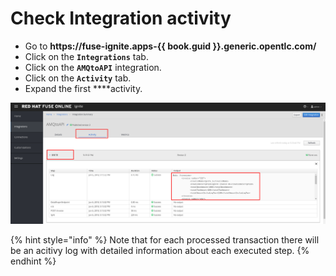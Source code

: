 # Check Integration activity

* Go to **https://fuse-ignite.apps-{{ book.guid }}.generic.opentlc.com/**
* Click on the **`Integrations`** tab.
* Click on the **`AMQtoAPI`** integration.
* Click on the **`Activity`** tab.
* Expand the first ****activity.

![](../../.gitbook/assets/image%20%28138%29.png)

{% hint style="info" %}
Note that for each processed transaction there will be an acitivy log with detailed information about each executed step.
{% endhint %}

